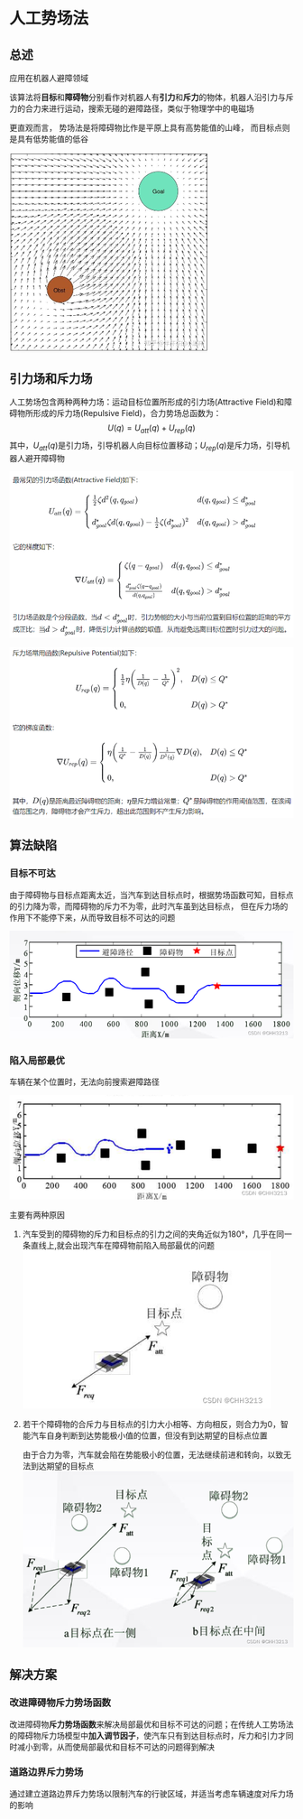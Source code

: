 # 人工势场法

## 总述

应用在机器人避障领域

该算法将**目标**和**障碍物**分别看作对机器人有**引力**和**斥力**的物体，机器人沿引力与斥力的合力来进行运动，搜索无碰的避障路径，类似于物理学中的电磁场

更直观而言， 势场法是将障碍物比作是平原上具有高势能值的山峰， 而目标点则是具有低势能值的低谷

<img src="../../imgs/v2-f9be39b1f9ba0d54dad461cd825b1cfc_r.jpg" alt="img" style="zoom:50%;" />



## 引力场和斥力场

人工势场包含两种两种力场：运动目标位置所形成的引力场(Attractive Field)和障碍物所形成的斥力场(Repulsive Field)，合力势场总函数为：
$$
U(q)=U_{att}(q)+U_{rep}(q)
$$
其中，$U_{att}(q)$是引力场，引导机器人向目标位置移动；$U_{rep}(q)$是斥力场，引导机器人避开障碍物

![image-20240202142616476](../../imgs/image-20240202142616476.png)

![image-20240202142814918](../../imgs/image-20240202142814918.png)



## 算法缺陷

### 目标不可达

由于障碍物与目标点距离太近，当汽车到达目标点时，根据势场函数可知，目标点的引力降为零，而障碍物的斥力不为零，此时汽车虽到达目标点， 但在斥力场的作用下不能停下来，从而导致目标不可达的问题

![img](../../imgs/1da9773debaf4632aeaacd3ab9edb295.png)



### 陷入局部最优

车辆在某个位置时，无法向前搜索避障路径

![img](../../imgs/d880e098222846f8ad56f4cf54ed10fd.png)

主要有两种原因

1. 汽车受到的障碍物的斥力和目标点的引力之间的夹角近似为180°，几乎在同一条直线上,就会出现汽车在障碍物前陷入局部最优的问题![img](../../imgs/9da0378f8e204c31ae1344b65425b8dd.png)

2. 若干个障碍物的合斥力与目标点的引力大小相等、方向相反，则合力为0，智能汽车自身判断到达势能极小值的位置，但没有到达期望的目标点位置

   由于合力为零，汽车就会陷在势能极小的位置，无法继续前进和转向，以致无法到达期望的目标点![img](../../imgs/3ef126eee7be436382d3de0dde911a51.png)



## 解决方案

### 改进障碍物斥力势场函数

改进障碍物**斥力势场函数**来解决局部最优和目标不可达的问题；在传统人工势场法的障碍物斥力场模型中**加入调节因子**，使汽车只有到达目标点时，斥力和引力才同时减小到零，从而使局部最优和目标不可达的问题得到解决



### 道路边界斥力势场

通过建立道路边界斥力势场以限制汽车的行驶区域，并适当考虑车辆速度对斥力场的影响


